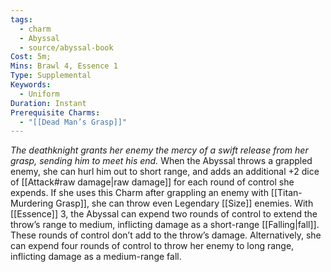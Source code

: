 ```yaml
---
tags:
  - charm
  - Abyssal
  - source/abyssal-book
Cost: 5m; 
Mins: Brawl 4, Essence 1
Type: Supplemental
Keywords:
  - Uniform
Duration: Instant
Prerequisite Charms:
  - "[[Dead Man’s Grasp]]"
---
```

*The deathknight grants her enemy the mercy of a swift release from her grasp, sending him to meet his end.*
When the Abyssal throws a grappled enemy, she can hurl him out to short range, and adds an additional +2 dice of [[Attack#raw damage|raw damage]] for each round of control she expends. If she uses this Charm after grappling an enemy with [[Titan-Murdering Grasp]], she can throw even Legendary [[Size]] enemies.
With [[Essence]] 3, the Abyssal can expend two rounds of control to extend the throw’s range to medium, inflicting damage as a short-range [[Falling|fall]]. These rounds of control don’t add to the throw’s damage. Alternatively, she can expend four rounds of control to throw her enemy to long range, inflicting damage as a medium-range fall.